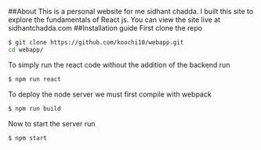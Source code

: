 ##About
This is a personal website for me sidhant chadda. I built this site to explore the fundamentals of React js. You can view the site live at sidhantchadda.com
##Installation guide
First clone the repo
```bash
$ git clone https://github.com/koochi10/webapp.git
cd webapp/
```
To simply run the react code without the addition of the backend run
```bash
$ npm run react
```

To deploy the node server we must first compile with webpack
```bash
$ npm run build
```
Now to start the server run
```bash
$ npm start
```
